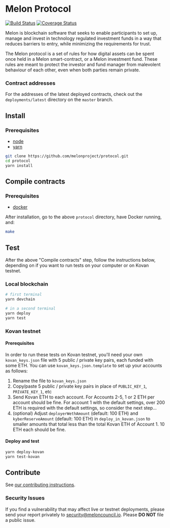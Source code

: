 # Melon Protocol

[![Build Status](https://img.shields.io/travis/melonproject/protocol/master.svg?style=flat-square)](https://travis-ci.org/melonproject/protocol)
[![Coverage Status](https://coveralls.io/repos/github/melonproject/protocol/badge.svg)](https://coveralls.io/github/melonproject/protocol)

Melon is blockchain software that seeks to enable participants to set up, manage and invest in technology regulated investment funds in a way that reduces barriers to entry, while minimizing the requirements for trust.

The Melon protocol is a set of rules for how digital assets can be spent once held in a Melon smart-contract, or a Melon investment fund.
These rules are meant to protect the investor and fund manager from malevolent behaviour of each other, even when both parties remain private.

### Contract addresses

For the addresses of the latest deployed contracts, check out the `deployments/latest` directory on the `master` branch.

## Install

### Prerequisites

- [node](https://www.nodejs.org)
- [yarn](https://www.yarnpkg.com)

```sh
git clone https://github.com/melonproject/protocol.git
cd protocol
yarn install
```

## Compile contracts

### Prerequisites

- [docker](https://www.docker.com/)

After installation, go to the above `protocol` directory, have Docker running, and:

```sh
make
```

## Test

After the above "Compile contracts" step, follow the instructions below, depending on if you want to run tests on your computer or on Kovan testnet.

### Local blockchain

```sh
# first terminal
yarn devchain

# in a second terminal
yarn deploy
yarn test
```

### Kovan testnet

#### Prerequisites

In order to run these tests on Kovan testnet, you'll need your own `kovan_keys.json` file with 5 public / private key pairs, each funded with some ETH. You can use `kovan_keys.json.template` to set up your accounts as follows:

1. Rename the file to `kovan_keys.json`
2. Copy/paste 5 public / private key pairs in place of `PUBLIC_KEY_1`, `PRIVATE_KEY_1`, etc
3. Send Kovan ETH to each account. For Accounts 2-5, 1 or 2 ETH per account should be fine. For account 1 with the default settings, over 200 ETH is required with the default settings, so consider the next step...
4. (optional) Adjust `deployerWethAmount` (default: 100 ETH) and `kyberReserveAmount` (default: 100 ETH) in `deploy_in_kovan.json` to smaller amounts that total less than the total Kovan ETH of Account 1. 10 ETH each should be fine.

#### Deploy and test

```sh
yarn deploy-kovan
yarn test-kovan
```

## Contribute

See [our contributing instructions](CONTRIBUTING.md).

### Security Issues

If you find a vulnerability that may affect live or testnet deployments, please send your report privately to [security@meloncouncil.io](mailto:security@meloncouncil.io). Please **DO NOT** file a public issue.
